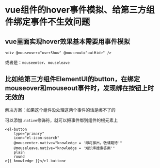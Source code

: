 # vue组件的hover事件模拟、给第三方组件绑定事件不生效问题

## vue里面实现hover效果基本需要用事件模拟

```vue
<div @mouseover="overShow" @mouseout="outHide" />
```

或者是：`mouseenter`、`mouseleave`

## 比如给第三方组件ElementUI的button，在绑定mouseover和mouseout事件时，发现绑在按钮上时无效的

解决方案：如果这个组件没处理这两个事件的话是绑不了的

可以添加`.native`修饰符，就可以把事件绑到组件的根元素上

```vue
<el-button 
    type="primary" 
    icon="el-icon-search"
    @mouseenter.native="knowledge = '即将推出，敬请期待'"
    @mouseleave.native="knowledge = '知识库搜索答案'"
    plain 
    round 
>{{ knowledge }}</el-button>
```
